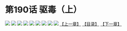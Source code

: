 # 第190话 驱毒（上）
![](https://mhpic.xiaomingtaiji.net/comic/D/斗破苍穹拆分版/190话/1.jpg-zymk.middle.webp)
![](https://mhpic.xiaomingtaiji.net/comic/D/斗破苍穹拆分版/190话/2.jpg-zymk.middle.webp)
![](https://mhpic.xiaomingtaiji.net/comic/D/斗破苍穹拆分版/190话/3.jpg-zymk.middle.webp)
![](https://mhpic.xiaomingtaiji.net/comic/D/斗破苍穹拆分版/190话/4.jpg-zymk.middle.webp)
![](https://mhpic.xiaomingtaiji.net/comic/D/斗破苍穹拆分版/190话/5.jpg-zymk.middle.webp)
![](https://mhpic.xiaomingtaiji.net/comic/D/斗破苍穹拆分版/190话/6.jpg-zymk.middle.webp)
![](https://mhpic.xiaomingtaiji.net/comic/D/斗破苍穹拆分版/190话/7.jpg-zymk.middle.webp)
![](https://mhpic.xiaomingtaiji.net/comic/D/斗破苍穹拆分版/190话/8.jpg-zymk.middle.webp)
![](https://mhpic.xiaomingtaiji.net/comic/D/斗破苍穹拆分版/190话/9.jpg-zymk.middle.webp)
[【上一章】](./189.md)
[【目录】](./README.md)
[【下一章】](./191.md)
